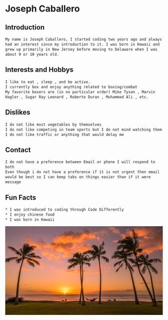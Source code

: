 # Joseph Caballero

## Introduction
    My name is Joseph Caballero, I started coding two years ago and always had an interest since my introduction to it. I was born in Hawaii and grew up primarily in New Jersey before moving to Delaware when I was about 9 or 10 years old.

## Interests and Hobbys
    I like to eat , sleep , and be active. 
    I currently box and enjoy anything related to boxing/combat
    My favorite boxers are (in no particular order) Mike Tyson , Marvin Hagler , Sugar Ray Leonard , Roberto Duran , Muhammad Ali , etc.

## Dislikes
    I do not like most vegetables by themselves
    I do not like competing in team sports but I do not mind watching them
    I do not like traffic or anything that would delay me

## Contact
    I do not have a preference between Email or phone I will respond to both
    Even though i do not have a preference if it is not urgent then email would be best so I can keep tabs on things easier than if it were message

## Fun Facts
    * I was introduced to coding through Code Differently
    * I enjoy chinese food 
    * I was born in Hawaii
    
<img src = "images/hawaii.jpg"/>

